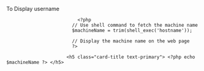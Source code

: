 To Display username   
                              
                              <?php
                            // Use shell command to fetch the machine name
                            $machineName = trim(shell_exec('hostname'));
                            
                            // Display the machine name on the web page
                            ?>
                        
                          <h5 class="card-title text-primary"> <?php echo $machineName ?> </h5>
                          
